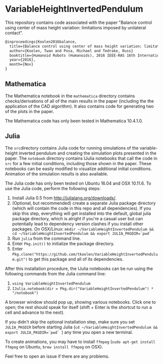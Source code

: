 # VariableHeightInvertedPendulum

This repository contains code associated with the paper "Balance control using center of mass height variation: limitations imposed by unilateral contact".

```tex
@inproceedings{Koolen2016balance,
  title={Balance control using center of mass height variation: limitations imposed by unilateral contact},
  author={Koolen, Twan and Posa, Michael and Tedrake, Russ}
  booktitle={Humanoid Robots (Humanoids), 2016 IEEE-RAS 16th International Conference on, accepted},
  year={2016},
  month={Nov}
}

```

## Mathematica
The Mathematica notebook in the `mathematica` directory contains checks/derivations of all of the main results in the paper (including the the application of the CAD algorithm). It also contains code for generating two of the plots in the paper.

The Mathematica code has only been tested in Mathematica 10.4.1.0.

## Julia
The `src`directory contains Julia code for running simulations of the variable-height inverted pendulum and creating the simulation plots presented in the paper. The `notebook` directory contains IJulia notebooks that call the code in `src` for a few initial conditions, including those shown in the paper. These notebooks can be easily modified to visualize additional initial conditions. Animation of the simulation results is also available.

The Julia code has only been tested on Ubuntu 16.04 and OSX 10.11.6. To use the Julia code, perform the following steps:

1. Install Julia 0.5 from http://julialang.org/downloads/.
1. (Optional, but recommended) create a separate Julia package directory (which will contain the code in this repo and all dependencies). If you skip this step, everything will get installed into the default, global julia package directory, which is alright if you're a casual user but can potentially lead to dependency version clashes if you install other packages. On OSX/Linux:
``mkdir ~/VariableHeightInvertedPendulum && cd ~/VariableHeightInvertedPendulum && export JULIA_PKGDIR=`pwd` `` 
1. Run `julia` from the command line.
1. Enter `Pkg.init()` to initialize the package directory.
1. Enter `Pkg.clone("https://github.com/tkoolen/VariableHeightInvertedPendulum.git")` to get this package and all of its dependencies.

After this installation procedure, the IJulia notebooks can be run using the following commands from the Julia command line:

1. `using VariableHeightInvertedPendulum`
1. `IJulia.notebook(dir = Pkg.dir("VariableHeightInvertedPendulum") * "/notebook")`

A browser window should pop up, showing various notebooks. Click one to open; the rest should speak for itself (shift + Enter is the shortcut to run a cell and advance to the next).

If you didn't skip the optional installation step, make sure you set `JULIA_PKGDIR` before starting Julia (``cd ~/VariableHeightInvertedPendulum && export JULIA_PKGDIR=`pwd` ``) any time you open a new terminal.

To create animations, you may have to install `ffmpeg` (`sudo apt-get install ffmpeg` on Ubuntu, `brew install ffmpeg` on OSX).

Feel free to open an issue if there are any problems.

